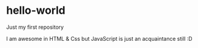 # hello-world
Just my first repository

I am awesome in HTML & Css but JavaScript is just an acquaintance still :D
